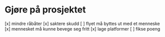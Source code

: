# Gjøre på prosjektet

[x] mindre råbåter
[x] saktere skudd
[ ] flyet må byttes ut med et menneske
[x] mennesket må kunne bevege seg fritt
[x] lage platformer
[ ] fikse poeng